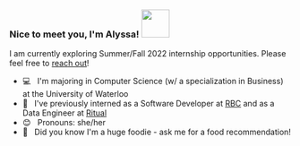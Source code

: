 <!-- <p align="center">
  <img src="https://64.media.tumblr.com/ef7d6711d5725003221f835edf723a31/tumblr_orswviR7Yb1s35qyfo1_1280.gifv" width="400">
</p> -->
### Nice to meet you, I'm Alyssa! <img src="https://media.giphy.com/media/mGcNjsfWAjY5AEZNw6/giphy.gif" width="50">
I am currently exploring Summer/Fall 2022 internship opportunities. Please feel free to [reach out](https://www.linkedin.com/in/alyssa-gao/)!
- 💻 &nbsp; I'm majoring in Computer Science (w/ a specialization in Business) at the University of Waterloo
- 🏦 &nbsp; I've previously interned as a Software Developer at [RBC](https://rbcroyalbank.com) and as a Data Engineer at [Ritual](https://ritual.co/)
- 😊 &nbsp; Pronouns: she/her
- 🍡 &nbsp; Did you know I'm a huge foodie - ask me for a food recommendation!
